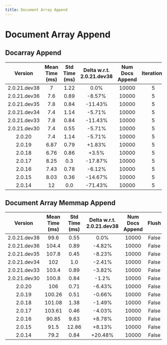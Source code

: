 ```yaml
---
title: Document Array Append
---
```

# Document Array Append

## Docarray Append

| Version | Mean Time (ms) | Std Time (ms) | Delta w.r.t. 2.0.21.dev38 | Num Docs Append | Iterations |
| :---: | :---: | :---: | :---: | :---: | :---: |
| 2.0.21.dev38 | 7 | 1.22 | 0.0% | 10000 | 5 |
| 2.0.21.dev36 | 7.6 | 0.89 | -8.57% | 10000 | 5 |
| 2.0.21.dev35 | 7.8 | 0.84 | -11.43% | 10000 | 5 |
| 2.0.21.dev34 | 7.4 | 1.14 | -5.71% | 10000 | 5 |
| 2.0.21.dev33 | 7.8 | 0.84 | -11.43% | 10000 | 5 |
| 2.0.21.dev30 | 7.4 | 0.55 | -5.71% | 10000 | 5 |
| 2.0.20 | 7.4 | 1.14 | -5.71% | 10000 | 5 |
| 2.0.19 | 6.87 | 0.79 | +1.83% | 10000 | 5 |
| 2.0.18 | 6.76 | 0.86 | +3.5% | 10000 | 5 |
| 2.0.17 | 8.25 | 0.3 | -17.87% | 10000 | 5 |
| 2.0.16 | 7.43 | 0.78 | -6.12% | 10000 | 5 |
| 2.0.15 | 8.03 | 0.36 | -14.67% | 10000 | 5 |
| 2.0.14 | 12 | 0.0 | -71.43% | 10000 | 5 |
## Document Array Memmap Append

| Version | Mean Time (ms) | Std Time (ms) | Delta w.r.t. 2.0.21.dev38 | Num Docs Append | Flush | Iterations |
| :---: | :---: | :---: | :---: | :---: | :---: | :---: |
| 2.0.21.dev38 | 99.6 | 0.55 | 0.0% | 10000 | False | 5 |
| 2.0.21.dev36 | 104.4 | 0.89 | -4.82% | 10000 | False | 5 |
| 2.0.21.dev35 | 107.8 | 0.45 | -8.23% | 10000 | False | 5 |
| 2.0.21.dev34 | 102 | 1.0 | -2.41% | 10000 | False | 5 |
| 2.0.21.dev33 | 103.4 | 0.89 | -3.82% | 10000 | False | 5 |
| 2.0.21.dev30 | 100.8 | 0.84 | -1.2% | 10000 | False | 5 |
| 2.0.20 | 106 | 0.71 | -6.43% | 10000 | False | 5 |
| 2.0.19 | 100.26 | 0.51 | -0.66% | 10000 | False | 5 |
| 2.0.18 | 101.08 | 1.38 | -1.49% | 10000 | False | 5 |
| 2.0.17 | 103.61 | 0.46 | -4.03% | 10000 | False | 5 |
| 2.0.16 | 90.85 | 9.63 | +8.78% | 10000 | False | 5 |
| 2.0.15 | 91.5 | 12.86 | +8.13% | 10000 | False | 5 |
| 2.0.14 | 79.2 | 0.84 | +20.48% | 10000 | False | 5 |
